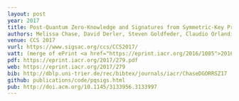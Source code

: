 ```yaml
---
layout: post
year: 2017
title: Post-Quantum Zero-Knowledge and Signatures from Symmetric-Key Primitives
authors: Melissa Chase, David Derler, Steven Goldfeder, Claudio Orlandi, Sebastian Ramacher, Christian Rechberger, Daniel Slamanig, Greg Zaverucha
venue: CCS 2017 
vurl: https://www.sigsac.org/ccs/CCS2017/
vatt: (merge of ePrint <a href="https://eprint.iacr.org/2016/1085">2016/1085</a> and <a href="https://eprint.iacr.org/2016/1110">2016/1110</a>)
pdf: https://eprint.iacr.org/2017/279.pdf
web: https://eprint.iacr.org/2017/279
bib: http://dblp.uni-trier.de/rec/bibtex/journals/iacr/ChaseDGORRSZ17
github: publications/code/pqsigs.html
pub: http://doi.acm.org/10.1145/3133956.3133997
---
```


